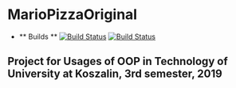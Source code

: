 # MarioPizzaOriginal #
- ** Builds **
[![Build Status](https://travis-ci.com/YourSenseiCreeper/MarioPizzaOriginal.svg?token=ph5wu2XhfxsxxyUAofDV&branch=trunk)](https://travis-ci.com/YourSenseiCreeper/MarioPizzaOriginal)
[![Build Status](https://buenocode.visualstudio.com/MarioPizzaOriginal/_apis/build/status/YourSenseiCreeper.MarioPizzaOriginal?branchName=trunk)](https://buenocode.visualstudio.com/MarioPizzaOriginal/_build/latest?definitionId=8&branchName=trunk)

## Project for Usages of OOP in Technology of University at Koszalin, 3rd semester, 2019